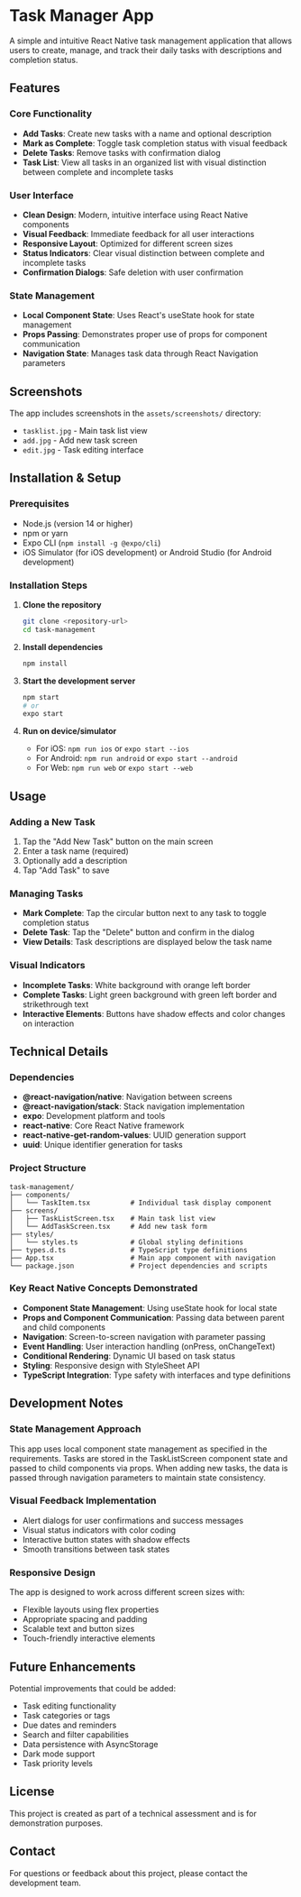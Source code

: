 # Task Manager App

A simple and intuitive React Native task management application that allows users to create, manage, and track their daily tasks with descriptions and completion status.

## Features

### Core Functionality

- **Add Tasks**: Create new tasks with a name and optional description
- **Mark as Complete**: Toggle task completion status with visual feedback
- **Delete Tasks**: Remove tasks with confirmation dialog
- **Task List**: View all tasks in an organized list with visual distinction between complete and incomplete tasks

### User Interface

- **Clean Design**: Modern, intuitive interface using React Native components
- **Visual Feedback**: Immediate feedback for all user interactions
- **Responsive Layout**: Optimized for different screen sizes
- **Status Indicators**: Clear visual distinction between complete and incomplete tasks
- **Confirmation Dialogs**: Safe deletion with user confirmation

### State Management

- **Local Component State**: Uses React's useState hook for state management
- **Props Passing**: Demonstrates proper use of props for component communication
- **Navigation State**: Manages task data through React Navigation parameters

## Screenshots

The app includes screenshots in the `assets/screenshots/` directory:

- `tasklist.jpg` - Main task list view
- `add.jpg` - Add new task screen
- `edit.jpg` - Task editing interface

## Installation & Setup

### Prerequisites

- Node.js (version 14 or higher)
- npm or yarn
- Expo CLI (`npm install -g @expo/cli`)
- iOS Simulator (for iOS development) or Android Studio (for Android development)

### Installation Steps

1. **Clone the repository**

   ```bash
   git clone <repository-url>
   cd task-management
   ```

2. **Install dependencies**

   ```bash
   npm install
   ```

3. **Start the development server**

   ```bash
   npm start
   # or
   expo start
   ```

4. **Run on device/simulator**
   - For iOS: `npm run ios` or `expo start --ios`
   - For Android: `npm run android` or `expo start --android`
   - For Web: `npm run web` or `expo start --web`

## Usage

### Adding a New Task

1. Tap the "Add New Task" button on the main screen
2. Enter a task name (required)
3. Optionally add a description
4. Tap "Add Task" to save

### Managing Tasks

- **Mark Complete**: Tap the circular button next to any task to toggle completion status
- **Delete Task**: Tap the "Delete" button and confirm in the dialog
- **View Details**: Task descriptions are displayed below the task name

### Visual Indicators

- **Incomplete Tasks**: White background with orange left border
- **Complete Tasks**: Light green background with green left border and strikethrough text
- **Interactive Elements**: Buttons have shadow effects and color changes on interaction

## Technical Details

### Dependencies

- **@react-navigation/native**: Navigation between screens
- **@react-navigation/stack**: Stack navigation implementation
- **expo**: Development platform and tools
- **react-native**: Core React Native framework
- **react-native-get-random-values**: UUID generation support
- **uuid**: Unique identifier generation for tasks

### Project Structure

```text
task-management/
├── components/
│   └── TaskItem.tsx          # Individual task display component
├── screens/
│   ├── TaskListScreen.tsx    # Main task list view
│   └── AddTaskScreen.tsx     # Add new task form
├── styles/
│   └── styles.ts             # Global styling definitions
├── types.d.ts                # TypeScript type definitions
├── App.tsx                   # Main app component with navigation
└── package.json              # Project dependencies and scripts
```

### Key React Native Concepts Demonstrated

- **Component State Management**: Using useState hook for local state
- **Props and Component Communication**: Passing data between parent and child components
- **Navigation**: Screen-to-screen navigation with parameter passing
- **Event Handling**: User interaction handling (onPress, onChangeText)
- **Conditional Rendering**: Dynamic UI based on task status
- **Styling**: Responsive design with StyleSheet API
- **TypeScript Integration**: Type safety with interfaces and type definitions

## Development Notes

### State Management Approach

This app uses local component state management as specified in the requirements. Tasks are stored in the TaskListScreen component state and passed to child components via props. When adding new tasks, the data is passed through navigation parameters to maintain state consistency.

### Visual Feedback Implementation

- Alert dialogs for user confirmations and success messages
- Visual status indicators with color coding
- Interactive button states with shadow effects
- Smooth transitions between task states

### Responsive Design

The app is designed to work across different screen sizes with:

- Flexible layouts using flex properties
- Appropriate spacing and padding
- Scalable text and button sizes
- Touch-friendly interactive elements

## Future Enhancements

Potential improvements that could be added:

- Task editing functionality
- Task categories or tags
- Due dates and reminders
- Search and filter capabilities
- Data persistence with AsyncStorage
- Dark mode support
- Task priority levels

## License

This project is created as part of a technical assessment and is for demonstration purposes.

## Contact

For questions or feedback about this project, please contact the development team.

